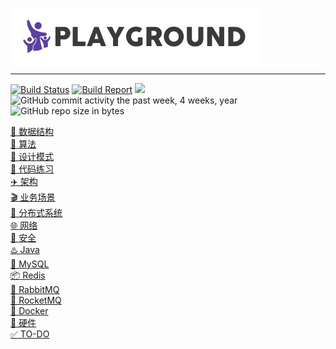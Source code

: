 ![](logo.jpg)

***

[![Build Status](https://travis-ci.org/pojozhang/playground.svg?branch=master)](https://travis-ci.org/pojozhang/playground) [![Build Report](https://img.shields.io/badge/build-report-blue.svg)](https://pojozhang.github.io/playground-report) ![](https://img.shields.io/github/last-commit/pojozhang/playground.svg) ![GitHub commit activity the past week, 4 weeks, year](https://img.shields.io/github/commit-activity/w/pojozhang/playground.svg) ![GitHub repo size in bytes](https://img.shields.io/github/repo-size/pojozhang/playground.svg)

[🧀 数据结构](problems/structure/README.md)  
[💎 算法](problems/algorithm/README.md)  
[🔨 设计模式](problems/design-pattern/README.md)  
[🥊 代码练习](problems/coding-dojo/README.md)  
[✈️ 架构](problems/architecture/README.md)  
[🎬 业务场景](problems/business/README.md)  
[🎳 分布式系统](problems/distribution-system/README.md)  
[🌐 网络](problems/net/README.md)  
[🔑 安全](problems/security/README.md)  
[♨️ Java](problems/java/README.md)  
[🐬 MySQL](problems/mysql/README.md)  
[📦 Redis](problems/redis/README.md)  
[🐇 RabbitMQ](problems/rabbitmq/README.md)  
[🚀 RocketMQ](problems/rocketmq/README.md)  
[🐳 Docker](problems/docker/README.md)  
[💾 硬件](problems/hardware/README.md)  
[✅ TO-DO](TODO.md)  
